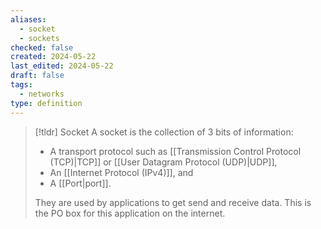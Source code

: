 ```yaml
---
aliases:
  - socket
  - sockets
checked: false
created: 2024-05-22
last_edited: 2024-05-22
draft: false
tags:
  - networks
type: definition
---
```

>[!tldr] Socket
>A socket is the collection of 3 bits of information:
>- A transport protocol such as [[Transmission Control Protocol (TCP)|TCP]] or [[User Datagram Protocol (UDP)|UDP]],
>- An [[Internet Protocol (IPv4)]], and
>- A [[Port|port]].
>
>They are used by applications to get send and receive data. This is the PO box for this application on the internet.


